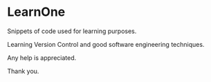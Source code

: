 # LearnOne

Snippets of code used for learning purposes.

Learning Version Control and good software engineering techniques. 

Any help is appreciated. 

Thank you. 
